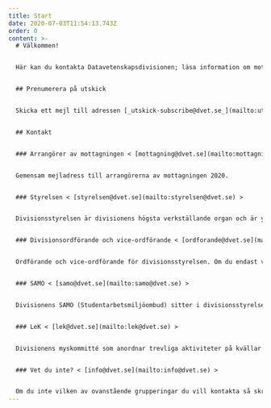 ```yaml
---
title: Start
date: 2020-07-03T11:54:13.743Z
order: 0
content: >-
  # Välkommen!


  Här kan du kontakta Datavetenskapsdivisionen; läsa information om mottagningen hösten 2020; och se alla divisionens dokument.


  ## Prenumerera på utskick


  Skicka ett mejl till adressen [_utskick-subscribe@dvet.se_](mailto:utskick-subscribe@dvet.se). Det spelar ingen roll om ämnesraden eller mejlbodyn innehåller text eller inte. Kort efter du har skickat mejlet ska du få ett bekräftelsemejl som säger att du nu prenumererar på mejlutskick. 


  ## Kontakt


  ### Arrangörer av mottagningen < [mottagning@dvet.se](mailto:mottagning@dvet.se) >


  Gemensam mejladress till arrangörerna av mottagningen 2020.


  ### Styrelsen < [styrelsen@dvet.se](mailto:styrelsen@dvet.se) >


  Divisionsstyrelsen är divisionens högsta verkställande organ och är ytterst ansvariga för divisionen.   


  ### Divisionsordförande och vice-ordförande < [ordforande@dvet.se](mailto:ordforande@dvet.se) >


  Ordförande och vice-ordförande för divisionsstyrelsen. Om du endast vill kontakta dessa två personer kan du mejla till denna adress.


  ### SAMO < [samo@dvet.se](mailto:samo@dvet.se) >


  Divisionens SAMO (Studentarbetsmiljöombud) sitter i divisionsstyrelsen och ansvarar för att studenternas åsikter om den fysiska och psykiska studiemiljön framförs till universiteteten.


  ### LeK < [lek@dvet.se](mailto:lek@dvet.se) >


  Divisionens myskommitté som anordnar trevliga aktiviteter på kvällar och helger.


  ### Vet du inte? < [info@dvet.se](mailto:info@dvet.se) >


  Om du inte vilken av ovanstående grupperingar du vill kontakta så skriv ett mejl till [info@dvet.se](mailto:info@dvet.se).
---
```

